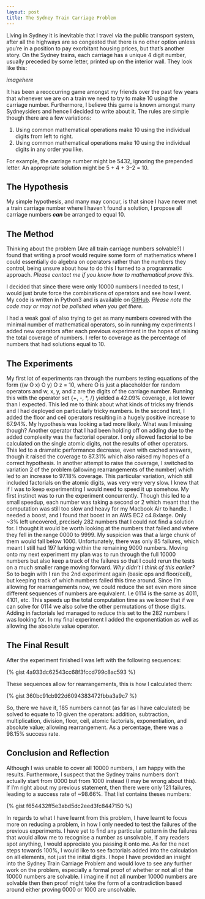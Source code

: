 ```yaml
---
layout: post
title: The Sydney Train Carriage Problem
---
```


Living in Sydney it is inevitable that I travel via the public transport system, after all the highways are so congested that there is no other option unless you’re in a position to pay exorbitant housing prices, but that’s another story. On the Sydney trains, each carriage has a unique 4 digit number, usually preceded by some letter, printed up on the interior wall. They look like this:

_imagehere_

It has been a reoccurring game amongst my friends over the past few years that whenever we are on a train we need to try to make 10 using the carriage number. Furthermore, I believe this game is known amongst many Sydneysiders and hence I decided to write about it. The rules are simple though there are a few variations:

1. Using common mathematical operations make 10 using the individual digits from left to right.
2. Using common mathematical operations make 10 using the individual digits in any order you like.

For example, the carriage number might be 5432, ignoring the prepended letter. An appropriate solution might be 5 + 4 + 3–2 = 10.

## The Hypothesis
My simple hypothesis, and many may concur, is that since I have never met a train carriage number where I haven’t found a solution, I propose all carriage numbers _**can**_ be arranged to equal 10.

## The Method
Thinking about the problem (Are all train carriage numbers solvable?) I found that writing a proof would require some form of mathematics where I could essentially do algebra on operators rather than the numbers they control, being unsure about how to do this I turned to a programmatic approach. _Please contact me if you know how to mathematical prove this._

I decided that since there were only 10000 numbers I needed to test, I would just brute force the combinations of operators and see how I went. My code is written in Python3 and is available on [GitHub](https://github.com/mattjegan/traincarriage). _Please note the code may or may not be polished when you get there._

I had a weak goal of also trying to get as many numbers covered with the minimal number of mathematical operators, so in running my experiments I added new operators after each previous experiment in the hopes of raising the total coverage of numbers. I refer to coverage as the percentage of numbers that had solutions equal to 10.

## The Experiments
My first lot of experiments ran through the numbers testing equations of the form ((w O x) O y) O z = 10, where O is just a placeholder for random operators and w, x, y, and z are the digits of the carriage number.
Running this with the operator set {+, -, *, /} yielded a 42.09% coverage, a lot lower than I expected. This led me to think about what kinds of tricks my friends and I had deployed on particularly tricky numbers.
In the second test, I added the floor and ceil operators resulting in a hugely positive increase to 67.94%. My hypothesis was looking a tad more likely. What was I missing though?
Another operator that I had been holding off on adding due to the added complexity was the factorial operator. I only allowed factorial to be calculated on the single atomic digits, not the results of other operators. This led to a dramatic performance decrease, even with cached answers, though it raised the coverage to 87.31% which also raised my hopes of a correct hypothesis.
In another attempt to raise the coverage, I switched to variation 2 of the problem (allowing rearrangements of the number) which led to an increase to 97.18% coverage. This particular variation, which still included factorials on the atomic digits, was very very very slow. I knew that if I was to keep experimenting I would need to speed it up somehow. My first instinct was to run the experiment concurrently. Though this led to a small speedup, each number was taking a second or 2 which meant that the computation was still too slow and heavy for my Macbook Air to handle. I needed a boost, and I found that boost in an AWS EC2 c4.8xlarge.
Only ~3% left uncovered, precisely 282 numbers that I could not find a solution for. I thought it would be worth looking at the numbers that failed and where they fell in the range 0000 to 9999. My suspicion was that a large chunk of them would fall below 1000. Unfortunately, there was only 85 failures, which meant I still had 197 lurking within the remaining 9000 numbers.
Moving onto my next experiment my plan was to run through the full 10000 numbers but also keep a track of the failures so that I could rerun the tests on a much smaller range moving forward. _Why didn’t I think of this earlier?_
So to begin with I ran the 2nd experiment again (basic ops and floor/ceil), but keeping track of which numbers failed this time around. Since I’m allowing for rearrangements now, we could reduce the set even more since different sequences of numbers are equivalent. I.e 0114 is the same as 4011, 4101, etc. This speeds up the total computation time as we know that if we can solve for 0114 we also solve the other permutations of those digits.
Adding in factorials led managed to reduce this set to the 282 numbers I was looking for. In my final experiment I added the exponentiation as well as allowing the absolute value operator.

## The Final Result
After the experiment finished I was left with the following sequences:

{% gist 4a933dc62543cc68f3fccd799c8ac593 %}

These sequences allow for rearrangements, this is how I calculated them:

{% gist 360bc91cb922d6094383472fbba3a9c7 %}

So, there we have it, 185 numbers cannot (as far as I have calculated) be solved to equate to 10 given the operators: addition, subtraction, multiplication, division, floor, ceil, atomic factorials, exponentiation, and absolute value; allowing rearrangement. As a percentage, there was a 98.15% success rate.

## Conclusion and Reflection
Although I was unable to cover all 10000 numbers, I am happy with the results. Furthermore, I suspect that the Sydney trains numbers don’t actually start from 0000 but from 1000 instead (I may be wrong about this). If I’m right about my previous statement, then there were only 121 failures, leading to a success rate of ~98.66%. That list contains theses numbers:

{% gist f654432ff5e3abd5dc2eed3fc8447150 %}

In regards to what I have learnt from this problem, I have learnt to focus more on reducing a problem, in how I only needed to test the failures of the previous experiments.
I have yet to find any particular pattern in the failures that would allow me to recognise a number as unsolvable, if any readers spot anything, I would appreciate you passing it onto me. As for the next steps towards 100%, I would like to see factorials added into the calculation on all elements, not just the initial digits.
I hope I have provided an insight into the Sydney Train Carriage Problem and would love to see any further work on the problem, especially a formal proof of whether or not all of the 10000 numbers are solvable. I imagine if not all number 10000 numbers are solvable then then proof might take the form of a contradiction based around either proving 0000 or 1000 are unsolvable.
